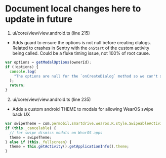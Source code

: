 # Document local changes here to update in future

1. ui/core/view/view.android.ts (line 215)

- Adds guard to ensure the options is not null before creating dialogs. Related to crashes in Sentry with the `onStart` of the custom activity being called. Could be a fluke timing issue, not 100% of root cause.

```typescript
var options = getModalOptions(ownerId);
if (!options) {
  console.log(
    "The options are null for the `onCreateDialog` method so we can't show the dialog"
  );
  return;
}
```

2. ui/core/view/view.android.ts (line 235)

- Adds a custom android THEME to modals for allowing WearOS swipe back UX

```typescript
var swipeTheme = com.permobil.smartdrive.wearos.R.style.SwipeableActivityTheme; // line ~86
if (this._cancelable) {
  // for swipe dismiss modals on WearOS apps
  theme = swipeTheme;
} else if (this._fullscreen) {
  theme = this.getActivity().getApplicationInfo().theme;
}
```